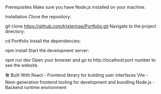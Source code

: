 Prerequisites
Make sure you have Node.js installed on your machine.

Installation
Clone the repository:

git clone https://github.com/trixtertrap/Portfolio.git
Navigate to the project directory:

cd Portfolio
Install the dependencies:

npm install
Start the development server:

npm run dev
Open your browser and go to http://localhost:port number to see the website.

🛠 Built With
React - Frontend library for building user interfaces
Vite - Next-generation frontend tooling for development and bundling
Node.js - Backend runtime environment
